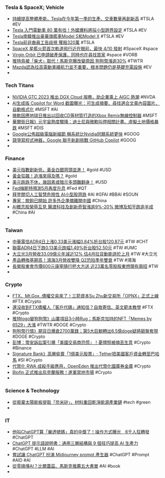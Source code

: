 ### Tesla & SpaceX; Vehicle
- [持續提高整體產能，Tesla在今年第一季的生產、交車數量再創新高](https://tw.news.yahoo.com/continue-to-increase-the-overall-production-capacity-teslas-production-and-delivery-volume-reached-a-new-high-in-the-first-quarter-of-this-year-161339640.html) #TSLA #EV
- [Tesla 入門電動車 80 萬有找！外媒爆料將採小型跨界設定](https://auto.ltn.com.tw/news/22533/) #TSLA #EV
- [Tesla南韓推出豪華旗艦車Model S和Model X](https://hk.epochtimes.com/news/2023-04-05/14288431) #TSLA #EV
- [Tesla前非裔員工告歧視 獲賠320萬](https://tw.news.yahoo.com/tesla前非裔員工告歧視-獲賠320萬-061654282.html) #TSLA
- [SpaceX 星艦火箭首次軌道飛行近在眼前，最快 4/10 發射](https://technews.tw/2023/04/05/starship-super-heavy-spacex/) #SpaceX #space
- [Virgin Orbit 已申請破產保護，同時也在尋找買家](https://chinese.engadget.com/virgin-orbit-files-for-bankruptcy-protection-as-it-seeks-a-buyer-010044772.html) #space #VORB
- [推特鳥被「柴犬」取代！馬斯克曝改變原因 狗狗幣漲逾30%](https://tw.news.yahoo.com/推特鳥被-柴犬-取代-馬斯克曝改變原因-狗狗幣漲逾30-024013447.html) #TWTR
- [Mazda認為拉高電動車續航力並不重要，根本問題仍是基礎充電設施](https://www.techbang.com/posts/104251-mazdas-improving-range-of-electric-vehicles-is-not-important) #EV
-
### Tech Titans
- [NVIDIA GTC 2023 推出 DGX Cloud 服務，助企業乘上 AIGC 熱潮](https://technews.tw/2023/04/05/nvidia-gtc-2023-dgx-cloud/) #NVDA
- [AI生成版 Copilot for Word 截圖曝光：可生成摘要、尋找適合文章內容圖片、自動格式化](https://www.techbang.com/posts/105130-win10-win11-copilot-for-word-screenshot-exposure-can-generate) #MSFT #AI
- [微軟因應地球日推出以回收CD等材質打造的Xbox Remix無線控制器](https://mashdigi.com/microsoft-launches-xbox-remix-wireless-controller-made-of-recycled-cds-and-other-materials-in-response-to-earth-day/) #MSFT
- [華爾街日報》元宇宙熱度驟降：迪士尼與微軟叫停相關計畫、虛擬土地價格暴跌](https://www.storm.mg/article/4771076) #MSFT #DIS
- [Google公佈超級電腦新細節 稱系統比Nvidia同類系統更快](https://inews.hket.com/article/3499859/Google公佈超級電腦新細節%20稱系統比Nvidia同類系統更快) #GOOG
- [競爭寫程式神器，Google 聯手新創挑戰 GitHub Copilot](https://technews.tw/2023/03/29/google-partners-with-replit-to-take-on-github-copilot/) #GOOG
-
### Finance
- [美元指數創新低，黃金白銀齊頭並進！](https://www.dailyfxasia.com/cn/cmarkets/20230405-23606.html) #gold #USD
- [黃金狂飆！追漲來得及嗎？](https://www.dailyfxasia.com/cn/cmarkets/20230405-23608.html) #gold
- [美元跌跌不休，幾因素或暗示多頭難翻身！](https://www.dailyfxasia.com/cn/cmarkets/20230404-23605.html) #USD
- [Fed梅斯特預測5月再度升息](https://news.cnyes.com/news/id/5136901) #Fed #QT
- [拜登關切人工智慧危險性 AI小型股齊跌](https://m.cnyes.com/news/id/5136923) #AI #GFAI #BBAI #SOUN
- [專家：脫鉤已開始 許多外企準備離開中國](https://www.epochtimes.com/b5/23/4/4/n13964954.htm) #China
- [AI概念股榮辱互見  醫渡科技及創新奇智漲逾9%-20%  微博及知乎跌逾半成](http://www.aastocks.com/tc/stocks/news/aafn-news/NOW.1258340/3) #China #AI
-
### Taiwan
- [中華電信ADR4日上漲0.33美元漲幅0.84%折台股120.87元](https://tw.stock.yahoo.com/news/中華電信adr4日上漲0-33美元漲幅0-84-折台股120-87元-220146056.html) #TW #CHT
- [聯電ADR4日下跌0.13美元跌幅1.49%折台股52.50元](https://tw.stock.yahoo.com/news/聯電adr4日下跌0-13美元跌幅1-49-折台股52-50元-220144858.html) #TW #UMC
- [大立光3月營收33.09億元年減近12% 估4月拉貨動能遜於上月](https://news.cnyes.com/news/id/5136911) #TW #大立光
- [產品轉換基期高！鴻海3月營收雙降 Q2恐陷季年雙衰](https://tw.stock.yahoo.com/news/產品轉換基期高-鴻海3月營收雙降-q2恐陷季年雙衰-075455238.html) #TW #鴻海
- [長榮股東會市價600元康寧隨行杯大方送 近23萬名零股股東想領有兩招](https://news.cnyes.com/news/id/5136791) #TW
-
### Crypto
- [FTX、Mt.Gox..債權交易來了！三箭資本Su Zhu新交易所「OPNX」正式上線](https://www.blocktempo.com/3ac-founders-crypto-exchange-opnx-is-now-live/) #FTX #Crypto
- [還沒收到FTX債權人「客戶代碼」通知信？自救寄信、英文範本教學](https://www.blocktempo.com/ftx-sends-letter-to-creditor/) #FTX #Crypto
- [推特logo變狗狗幣》山寨項目3小時Rug；馬斯克加持的NFT「Memes by 6529」大漲](https://www.blocktempo.com/twitter-logo-coin-had-rugged-pull/) #TWTR #DOGE #Crypto
- [狗狗幣行情》期貨日爆倉2700萬鎂；第5大巨鯨轉出6.5億doge疑將砸盤套現](https://www.blocktempo.com/doge-futures-liquidations-soars-to-27m/) #DOGE #Crypto
- [彭博：幣安訴訟案引爆「美國交易商恐慌」！憂牌照被摘丟生意](https://www.blocktempo.com/bloombeg-binance-crackdown-threatens-us-trading-firms/) #Crypto #Binance
- [Signature Bank》高層偷賣「1億美元股票」; Tether把美國客戶資金轉至巴哈馬](https://www.blocktempo.com/signature-bank-insiders-sold-100-million-in-stock/) #SI #Crypto
- [代幣化 RWA 成殺手級應用，OpenEden 推出代幣化國庫券金庫](https://abmedia.io/tokenized-securities-are-killer-use-cases-openeden-launch-tbill-vault) #Crypto
- [Blofin 正式推出烏克蘭服務！進軍當地市場](https://www.blocktempo.com/blofin-officially-launches-service-in-ukraine/) #Crypto
-
### Science & Technology
- [從廢棄太陽能板提取「奈米矽」，材料重回乾淨能源產業鏈](https://technews.tw/2023/04/04/recycle-solar-panels/) #tech #green
-
### IT
- [他叫ChatGPT算「樂透號碼」真的中獎了！操作方式曝光　6千人狂轉發](https://today.line.me/tw/v2/article/LXkYv3j) #ChatGPT
- [ChatGPT 提示語說明書：通用三層結構與 9 個技巧提高 AI 生產力](https://www.playpcesor.com/2023/04/chatgpt-9-ai.html) #ChatGPT #LLM #AI
- [嘗試讓 ChatGPT 扮演 Midjourney prompt 產生器](https://pinchlime.com/blog/let-chatgpt-act-as-a-midjourney-prompt-generator/) #ChatGPT #Prompt #AID #AI
- [從零搞懂AI？比爾蓋茲、馬斯克推薦五大書單](https://www.gvm.com.tw/article/101161) #AI #book
-